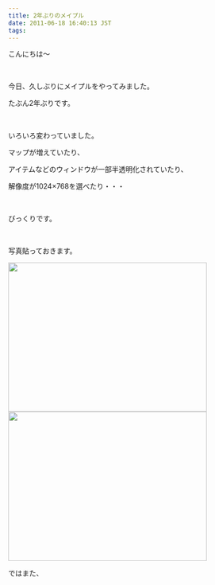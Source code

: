 ```yaml
---
title: 2年ぶりのメイプル
date: 2011-06-18 16:40:13 JST
tags: 
---
```

<p>こんにちは～</p>
<p>&nbsp;</p>
<p>今日、久しぶりにメイプルをやってみました。</p>
<p>たぶん2年ぶりです。</p>
<p>&nbsp;</p>
<p>いろいろ変わっていました。</p>
<p>マップが増えていたり、</p>
<p>アイテムなどのウィンドウが一部半透明化されていたり、</p>
<p>解像度が1024×768を選べたり・・・</p>
<p>&nbsp;</p>
<p>びっくりです。</p>
<p>&nbsp;</p>
<p>写真貼っておきます。</p>
<a href="https://picasaweb.google.com/lh/photo/nXBBTT_36Z1FMjXLs9qFJw?feat=embedwebsite"><img src="https://lh4.googleusercontent.com/-txp9B58ahcQ/TfxQmZhCWqI/AAAAAAAAAi0/_qWD4saT0bM/s400/Maple110618_145659.jpg" height="300" width="400" /></a>
<a href="https://picasaweb.google.com/lh/photo/NxVABr_sTiluZdSz5A3XBA?feat=embedwebsite"><img src="https://lh5.googleusercontent.com/-yiYkIAJvxt8/TfxQmlnKq2I/AAAAAAAAAi4/3xjpE0sxTFc/s400/Maple110618_145837.jpg" height="300" width="400" /></a>
<p>ではまた、</p>